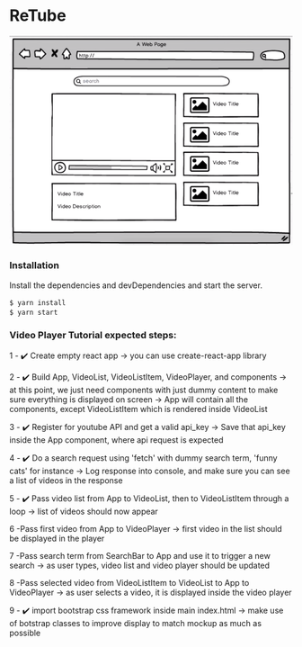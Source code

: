 
# ReTube

[![N|ReTube](public/youtube_mockup.png)](ReTube)

### Installation


Install the dependencies and devDependencies and start the server.

```sh
$ yarn install
$ yarn start
```


### Video Player Tutorial expected steps:

1 - :heavy_check_mark: Create empty react app
-> you can use create-react-app library

2 - :heavy_check_mark:   Build App, VideoList, VideoListItem, VideoPlayer, and   components
-> at this point, we just need components with just dummy content to make sure everything is displayed on screen
-> App will contain all the components, except VideoListItem which is rendered inside VideoList

3 - :heavy_check_mark:   Register for youtube API and get a valid api_key
-> Save that api_key inside the App component, where api request is expected

4 - :heavy_check_mark:   Do a search request using 'fetch' with dummy search term, 'funny cats' for instance
-> Log response into console, and make sure you can see a list of videos in the response

5 - :heavy_check_mark:  Pass video list from App to VideoList, then to VideoListItem through a loop
-> list of videos should now appear

6 -Pass first video from App to VideoPlayer
-> first video in the list should be displayed in the player

7 -Pass search term from SearchBar to App and use it to trigger a new search
-> as user types, video list and video player should be updated

8 -Pass selected video from VideoListItem to VideoList to App to VideoPlayer
-> as user selects a video, it is displayed inside the video player

9 - :heavy_check_mark:  import bootstrap css framework inside main index.html
-> make use of botstrap classes to improve display to match mockup as much as possible

